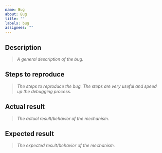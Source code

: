 ```yaml
---
name: Bug
about: Bug
title: ""
labels: bug
assignees: ""
---
```


## Description

> _A general description of the bug._

## Steps to reproduce

> _The steps to reproduce the bug. The steps are very useful and speed up the debugging process._

## Actual result

> _The actual result/behavior of the mechanism._

## Expected result

> _The expected result/behavior of the mechanism._
